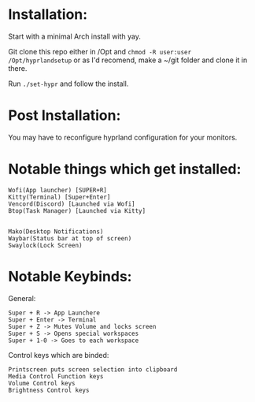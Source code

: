 # Installation:
Start with a minimal Arch install with yay.

Git clone this repo either in /Opt and `chmod -R user:user /Opt/hyprlandsetup` or as I'd recomend, make a ~/git folder and clone it in there.

Run `./set-hypr` and follow the install.

# Post Installation:

You may have to reconfigure hyprland configuration for your monitors.

# Notable things which get installed:

```
Wofi(App launcher) [SUPER+R]
Kitty(Terminal) [Super+Enter]
Vencord(Discord) [Launched via Wofi]
Btop(Task Manager) [Launched via Kitty]


Mako(Desktop Notifications)
Waybar(Status bar at top of screen)
Swaylock(Lock Screen)
```

# Notable Keybinds:

General:
```
Super + R -> App Launchere
Super + Enter -> Terminal
Super + Z -> Mutes Volume and locks screen
Super + S -> Opens special workspaces
Super + 1-0 -> Goes to each workspace
```

Control keys which are binded:
```
Printscreen puts screen selection into clipboard
Media Control Function keys
Volume Control keys
Brightness Control keys
```
